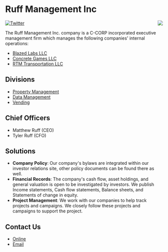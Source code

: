 # Ruff Management Inc
<img src="https://blazed.sirv.com/ruff-manage.com/ruff-lion.png?w=100&h=100" align="right" />

[![Twitter](https://img.shields.io/twitter/follow/RuffManage?style=social "Follow Us")](https://twitter.com/RuffManage)

The Ruff Management Inc. company is a C-CORP incorporated executive management firm which manages the following companies' internal operations:
- [Blazed Labs LLC](https://blazedlabs.com/)
- [Concrete Games LLC](https://blazed.games/)
- [RTM Transportation LLC](https://rtmtransit.com/)

## Divisions
- [Property Management](https://www.ruff-manage.com/divisions/index.html?p=properties)
- [Data Management](https://www.ruff-manage.com/divisions/index.html?p=data)
- [Vending](https://www.ruff-manage.com/divisions/index.html?p=vending)

## Chief Officers
- Matthew Ruff (CEO)
- Tyler Ruff (CFO)

## Solutions
- **Company Policy**: Our company's bylaws are integrated within our investor relations site, other policy documents can be found there as well.
- **Financial Records**: The company's cash flow, asset holdings, and general valuation is open to be investigated by investors. We publish Income statements, Cash flow statements, Balance sheets, and Statements of change in equity.
- **Project Management**: We work with our companies to help track projects and campaigns. We closely follow these projects and campaigns to support the project.

## Contact Us
- [Online](https://www.ruff-manage.com/contact.html)
- [Email](mailto:hello@blazed.space)